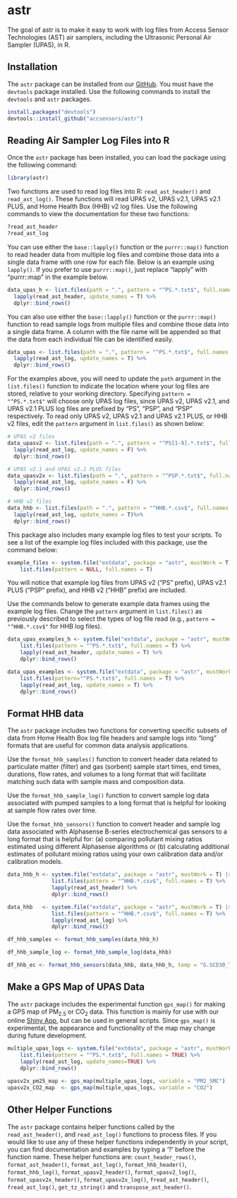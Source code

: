 
<!-- README.md is generated from README.Rmd. Please edit that file -->

# astr

<!-- badges: start -->
<!-- badges: end -->

The goal of astr is to make it easy to work with log files from Access
Sensor Technologies (AST) air samplers, including the Ultrasonic
Personal Air Sampler (UPAS), in R.

## Installation

The `astr` package can be installed from our
[GitHub](https://github.com/accsensors/astr). You must have the
`devtools` package installed. Use the following commands to install the
`devtools` and `astr` packages.

``` r
install.packages("devtools")
devtools::install_github("accsensors/astr")
```

## Reading Air Sampler Log Files into R

Once the `astr` package has been installed, you can load the package
using the following command:

``` r
library(astr)
```

Two functions are used to read log files into R: `read_ast_header()` and
`read_ast_log()`. These functions will read UPAS v2, UPAS v2.1, UPAS
v2.1 PLUS, and Home Health Box (HHB) v2 log files. Use the following
commands to view the documentation for these two functions:

``` r
?read_ast_header
?read_ast_log
```

You can use either the `base::lapply()` function or the `purrr::map()`
function to read header data from multiple log files and combine those
data into a single data frame with one row for each file. Below is an
example using `lapply()`. If you prefer to use `purrr::map()`, just
replace “lapply” with “purrr::map” in the example below.

``` r
data_upas_h <- list.files(path = ".", pattern = "^PS.*.txt$", full.names = T) %>%
  lapply(read_ast_header, update_names = T) %>%
  dplyr::bind_rows()
```

You can also use either the `base::lapply()` function or the
`purrr::map()` function to read sample logs from multiple files and
combine those data into a single data frame. A column with the file name
will be appended so that the data from each individual file can be
identified easily.

``` r
data_upas <- list.files(path = ".", pattern = "^PS.*.txt$", full.names = T) %>%
  lapply(read_ast_log, update_names = T) %>%
  dplyr::bind_rows()
```

For the examples above, you will need to update the `path` argument in
the `list.files()` function to indicate the location where your log
files are stored, relative to your working directory. Specifying
`pattern = "^PS.*.txt$"` will choose only UPAS log files, since UPAS v2,
UPAS v2.1, and UPAS v2.1 PLUS log files are prefixed by “PS”, “PSP”, and
“PSP” respectively. To read only UPAS v2, UPAS v2.1 and UPAS v2.1 PLUS,
or HHB v2 files, edit the `pattern` argument in `list.files()` as shown
below:

``` r
# UPAS v2 files
data_upasv2 <- list.files(path = ".", pattern = "^PS[1-9].*.txt$", full.names = T) %>%
  lapply(read_ast_log, update_names = F) %>%
  dplyr::bind_rows()

# UPAS v2.1 and UPAS v2.1 PLUS files
data_upasv2x <- list.files(path = ".", pattern = "^PSP.*.txt$", full.names = T) %>%
  lapply(read_ast_log, update_names = F) %>%
  dplyr::bind_rows()

# HHB v2 files
data_hhb <- list.files(path = ".", pattern = "^HHB.*.csv$", full.names = T) %>%
  lapply(read_ast_log, update_names = T)%>%
  dplyr::bind_rows()
```

This package also includes many example log files to test your scripts.
To see a list of the example log files included with this package, use
the command below:

``` r
example_files <- system.file("extdata", package = "astr", mustWork = T) |>
    list.files(pattern = NULL, full.names = T)
```

You will notice that example log files from UPAS v2 (“PS” prefix), UPAS
v2.1 PLUS (“PSP” prefix), and HHB v2 (“HHB” prefix) are included.

Use the commands below to generate example data frames using the example
log files. Change the `pattern` argument in `list.files()` as previously
described to select the types of log file read (e.g.,
`pattern = "^HHB.*.csv$"` for HHB log files).

``` r
data_upas_examples_h <- system.file("extdata", package = "astr", mustWork = T) |>
    list.files(pattern = "^PS.*.txt$", full.names = T) %>%
    lapply(read_ast_header, update_names = T) %>%
    dplyr::bind_rows()
```

``` r
data_upas_examples <- system.file("extdata", package = "astr", mustWork = T) |>
    list.files(pattern="^PS.*.txt$", full.names = T) %>%
    lapply(read_ast_log, update_names = T) %>%
    dplyr::bind_rows()
```

## Format HHB data

The `astr` package includes two functions for converting specific
subsets of data from Home Health Box log file headers and sample logs
into “long” formats that are useful for common data analysis
applications.

Use the `format_hhb_samples()` function to convert header data related
to particulate matter (filter) and gas (sorbent) sample start times, end
times, durations, flow rates, and volumes to a long format that will
facilitate matching such data with sample mass and composition data.

Use the `format_hhb_sample_log()` function to convert sample log data
associated with pumped samples to a long format that is helpful for
looking at sample flow rates over time.

Use the `format_hhb_sensors()` function to convert header and sample log
data associated with Alphasense B-series electrochemical gas sensors to
a long format that is helpful for: (a) comparing pollutant mixing ratios
estimated using different Alphasense algorithms or (b) calculating
additional estimates of pollutant mixing ratios using your own
calibration data and/or calibration models.

``` r
data_hhb_h <- system.file("extdata", package = "astr", mustWork = T) |>
              list.files(pattern = "^HHB.*.csv$", full.names = T) %>%
              lapply(read_ast_header) %>%
              dplyr::bind_rows()

data_hhb   <- system.file("extdata", package = "astr", mustWork = T) |>
              list.files(pattern = "^HHB.*.csv$", full.names = T) %>%
              lapply(read_ast_log) %>%
              dplyr::bind_rows()

df_hhb_samples <- format_hhb_samples(data_hhb_h)

df_hhb_sample_log <- format_hhb_sample_log(data_hhb)

df_hhb_ec <- format_hhb_sensors(data_hhb, data_hhb_h, temp = "G.SCD30_Temp")
```

## Make a GPS Map of UPAS Data

The `astr` package includes the experimental function `gps_map()` for
making a GPS map of PM<sub>2.5</sub> or CO<sub>2</sub> data. This
function is mainly for use with our online [Shiny
App](https://accsensors.shinyapps.io/shinyAST/), but can be used in
general scripts. Since `gps_map()` is experimental, the appearance and
functionality of the map may change during future development.

``` r
multiple_upas_logs <- system.file("extdata", package = "astr", mustWork = TRUE) |>
    list.files(pattern = "^PS.*.txt$", full.names = TRUE) %>%
    lapply(read_ast_log, update_names=TRUE) %>%
    dplyr::bind_rows()

upasv2x_pm25_map <- gps_map(multiple_upas_logs, variable = "PM2_5MC")
upasv2x_CO2_map  <- gps_map(multiple_upas_logs, variable = "CO2")
```

## Other Helper Functions

The `astr` package contains helper functions called by the
`read_ast_header()`, and `read_ast_log()` functions to process files. If
you would like to use any of these helper functions independently in
your script, you can find documentation and examples by typing a ‘?’
before the function name. These helper functions are:
`count_header_rows()`, `format_ast_header()`, `format_ast_log()`,
`format_hhb_header()`, `format_hhb_log()`, `format_upasv2_header()`,
`format_upasv2_log()`, `format_upasv2x_header()`,
`format_upasv2x_log()`, `fread_ast_header()`, `fread_ast_log()`,
`get_tz_string()` and `transpose_ast_header()`.
